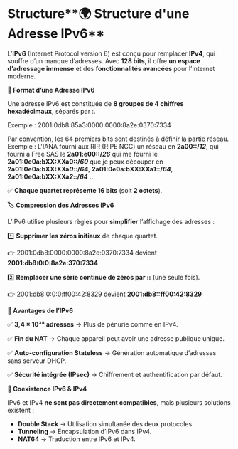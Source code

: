 # Structure**🌍 Structure d'une Adresse IPv6**

L’**IPv6** (Internet Protocol version 6) est conçu pour remplacer **IPv4**, qui souffre d’un manque d’adresses. Avec **128 bits**, il offre **un espace d’adressage immense** et des **fonctionnalités avancées** pour l’Internet moderne.



**📌 Format d’une Adresse IPv6**

Une adresse IPv6 est constituée de **8 groupes de 4 chiffres hexadécimaux**, séparés par :.

Exemple : 2001:0db8:85a3:0000:0000:8a2e:0370:7334

Par convention, les 64 premiers bits sont destinés à définir la partie réseau.  
Exemple : L'IANA fourni aux RIR (RIPE NCC) un réseau en **2a00::/*12***, qui fourni a Free SAS le **2a01:e00::/*26*** qui me fourni le **2a01:0e0a:bXX:XXa0::/*60*** que je peux découper en **2a01:0e0a:bXX:XXa*0*::/*64***, **2a01:0e0a:bXX:XXa*1*::/*64***, **2a01:0e0a:bXX:XXa*2*::/*64*** …

✅ **Chaque quartet représente 16 bits** (soit **2 octets**).



**🏷️ Compression des Adresses IPv6**

L’IPv6 utilise plusieurs règles pour **simplifier** l’affichage des adresses :

1️⃣ **Supprimer les zéros initiaux** de chaque quartet.

👉 2001:0db8:0000:0000:8a2e:0370:7334 devient **2001:db8:0:0:8a2e:370:7334**

2️⃣ **Remplacer une série continue de zéros par ::** (une seule fois).

👉 2001:db8:0:0:0:ff00:42:8329 devient **2001:db8::ff00:42:8329**

**🚀 Avantages de l’IPv6**

✅ **3,4 × 10³⁸ adresses** → Plus de pénurie comme en IPv4.

✅ **Fin du NAT** → Chaque appareil peut avoir une adresse publique unique.

✅ **Auto-configuration Stateless** → Génération automatique d’adresses sans serveur DHCP.

✅ **Sécurité intégrée (IPsec)** → Chiffrement et authentification par défaut.



**🔄 Coexistence IPv6 & IPv4**

IPv6 et IPv4 **ne sont pas directement compatibles**, mais plusieurs solutions existent :

- **Double Stack** → Utilisation simultanée des deux protocoles.
- **Tunneling** → Encapsulation d’IPv6 dans IPv4.
- **NAT64** → Traduction entre IPv6 et IPv4.
